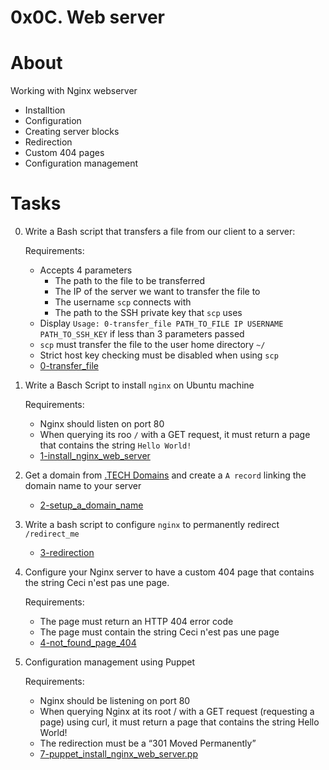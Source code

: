 # 0x0C. Web server

# About
Working with Nginx webserver
* Installtion
* Configuration
* Creating server blocks
* Redirection
* Custom 404 pages
* Configuration management

# Tasks
0. Write a Bash script that transfers a file from our client to a server:

	Requirements:

	* Accepts 4 parameters
		* The path to the file to be transferred
		* The IP of the server we want to transfer the file to
		* The username `scp` connects with
		* The path to the SSH private key that `scp` uses
	* Display `Usage: 0-transfer_file PATH_TO_FILE IP USERNAME PATH_TO_SSH_KEY` if less than 3 parameters passed
	* `scp` must transfer the file to the user home directory `~/`
	* Strict host key checking must be disabled when using `scp`
	* [0-transfer_file](0-transfer_file)
1. Write a Basch Script to install `nginx` on Ubuntu machine

	Requirements:

	* Nginx should listen on port 80
	* When querying its roo `/` with a GET request, it must return a page that contains the string `Hello World!`
	* [1-install_nginx_web_server](1-install_nginx_web_server)
2. Get a domain from [.TECH Domains](https://get.tech) and create a `A record` linking the domain name to your server
	* [2-setup_a_domain_name](2-setup_a_domain_name)
3. Write a bash script to configure `nginx` to permanently redirect `/redirect_me`
	* [3-redirection](3-redirection)
4. Configure your Nginx server to have a custom 404 page that contains the string Ceci n'est pas une page.

	Requirements:

	* The page must return an HTTP 404 error code
	* The page must contain the string Ceci n'est pas une page
	* [4-not_found_page_404](4-not_found_page_404)
5. Configuration management using Puppet

	Requirements:

	* Nginx should be listening on port 80
	* When querying Nginx at its root / with a GET request (requesting a page) using curl, it must return a page that contains the string Hello World!
	* The redirection must be a “301 Moved Permanently”
	* [7-puppet_install_nginx_web_server.pp](7-puppet_install_nginx_web_server.pp)
